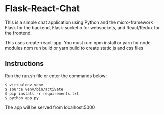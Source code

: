 # Flask-React-Chat
This is a simple chat application using Python and the
micro-framework Flask for the backend, Flask-socketio for websockets,
and React/Redux for the frontend.

This uses create-react-app. You must run:
npm install or yarn for node modules
npm run build or yarn build to create static js and css files

## Instructions
Run the run.sh file or enter the commands below:

```
$ virtualenv venv
$ source venv/bin/activate
$ pip install -r requirements.txt
$ python app.py
```
The app will be served from localhost:5000
